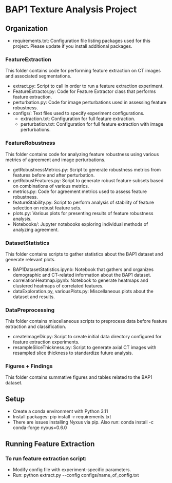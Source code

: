 # BAP1 Texture Analysis Project

## Organization

- requirements.txt: Configuration file listing packages used for this project. Please update if you install additional packages.

### FeatureExtraction
This folder contains code for performing feature extraction on CT images and associated segmentations.
- extract.py: Script to call in order to run a feature extraction experiment.
- FeatureExtractor.py: Code for Feature Extractor class that performs feature extraction.
- perturbation.py: Code for image perturbations used in assessing feature robustness.
- configs/: Text files used to specify experiment configurations.
    - extraction.txt: Configuration for full feature extraction. 
    - perturbation.txt: Configuration for full feature extraction with image perturbations. 

### FeatureRobustness
This folder contains code for analyzing feature robustness using various metrics of agreement and image perturbations.
- getRobustnessMetrics.py: Script to generate robustness metrics from features before and after perturbation.
- getRobustFeatures.py: Script to generate robust feature subsets based on combinations of various metrics.
- metrics.py: Code for agreement metrics used to assess feature robustness.
- featureStability.py: Script to perform analysis of stability of feature selection on robust feature sets.
- plots.py: Various plots for presenting results of feature robustness analysis.
- Notebooks/: Jupyter notebooks exploring individual methods of analyzing agreement.

### DatasetStatistics
This folder contains scripts to gather statistics about the BAP1 dataset and generate relevant plots.
- BAP1DatasetStatistics.ipynb: Notebook that gathers and organizes demographic and CT-related information about the BAP1 dataset.
- correlationHeatmap.ipynb: Notebook to generate heatmaps and clustered heatmaps of correlated features.
- dataExploration.py, variousPlots.py: Miscellaneous plots about the dataset and results.

### DataPreprocessing
This folder contains miscellaneous scripts to preprocess data before feature extraction and classification.
- createImageDir.py: Script to create initial data directory configured for feature extraction experiments.
- resampleSliceThickness.py: Script to generate axial CT images with resampled slice thickness to standardize future analysis.

### Figures + Findings
This folder contains summative figures and tables related to the BAP1 dataset.

## Setup
- Create a conda environment with Python 3.11
- Install packages: pip install -r requirements.txt
- There are issues installing Nyxus via pip. Also run: conda install -c conda-forge nyxus=0.6.0

## Running Feature Extraction

### To run feature extraction script: 
- Modify config file with experiment-specific parameters.
- Run: python extract.py --config configs/name_of_config.txt
